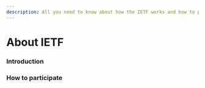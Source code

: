 ```yaml
---
description: All you need to know about how the IETF works and how to participate in it.
---
```


# About IETF

### Introduction <a href="#c4ebc097-b24b-411d-9bcf-a58710d52c33" id="c4ebc097-b24b-411d-9bcf-a58710d52c33"></a>

### How to participate <a href="#id-901af827-0c5c-4578-8538-470e84620ac5" id="id-901af827-0c5c-4578-8538-470e84620ac5"></a>
